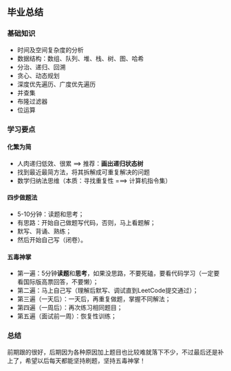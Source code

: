 ## 毕业总结

### 基础知识

- 时间及空间复杂度的分析
- 数据结构：数组、队列、堆、栈、树、图、哈希
- 分治、递归、回溯
- 贪心、动态规划
- 深度优先遍历、广度优先遍历
- 并查集
- 布隆过滤器
- 位运算

### 学习要点

#### 化繁为简

- 人肉递归低效、很累 ==> 推荐：**画出递归状态树**
- 找到最近最简方法，将其拆解成可重复解决的问题
- 数学归纳法思维（本质：寻找重复性 ===> 计算机指令集）

#### 四步做题法

- 5-10分钟：读题和思考；
- 有思路：开始自己做题写代码，否则，马上看题解；
- 默写、背诵、熟练；
- 然后开始自己写（闭卷）。

#### 五毒神掌

- 第一遍：5分钟**读题**和**思考**，如果没思路，不要死磕，要看代码学习（一定要看国际版高票回答，不要懒）；
- 第二遍：马上自己写（理解后默写、调试直到LeetCode提交通过）；
- 第三遍（一天后）：一天后，再重复做题，掌握不同解法；
- 第四遍（一周后）：再次练习相同题目；
- 第五遍（面试前一周）：恢复性训练；

### 总结

前期跟的很好，后期因为各种原因加上题目也比较难就落下不少，不过最后还是补上了，希望以后每天都能坚持刷题，坚持五毒神掌！